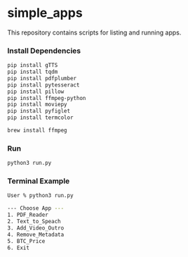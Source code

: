 # simple_apps
This repository contains scripts for listing and running apps.

### Install Dependencies
```bash
pip install gTTS
pip install tqdm
pip install pdfplumber
pip install pytesseract
pip install pillow
pip install ffmpeg-python
pip install moviepy
pip install pyfiglet
pip install termcolor

brew install ffmpeg
```

### Run
```bash
python3 run.py
```

### Terminal Example
```bash
User % python3 run.py

--- Choose App --- 
1. PDF_Reader
2. Text_to_Speach
3. Add_Video_Outro
4. Remove_Metadata
5. BTC_Price
6. Exit
```
